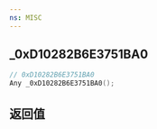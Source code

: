 ```yaml
---
ns: MISC
---
```

## _0xD10282B6E3751BA0

```c
// 0xD10282B6E3751BA0
Any _0xD10282B6E3751BA0();
```


## 返回值
